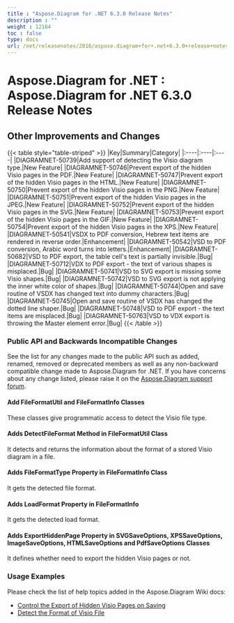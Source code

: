```yaml
---
title : "Aspose.Diagram for .NET 6.3.0 Release Notes" 
description : "" 
weight : 12164 
toc : false
type: docs
url: /net/releasenotes/2016/aspose.diagram+for+.net+6.3.0+release+notes/
---
```


# Aspose.Diagram for .NET : Aspose.Diagram for .NET 6.3.0 Release Notes


## Other Improvements and Changes

{{< table style="table-striped" >}}
|Key|Summary|Category|
|:----|:----|:----|
|DIAGRAMNET-50739|Add support of detecting the Visio diagram type.|New Feature|
|DIAGRAMNET-50746|Prevent export of the hidden Visio pages in the PDF.|New Feature|
|DIAGRAMNET-50747|Prevent export of the hidden Visio pages in the HTML.|New Feature|
|DIAGRAMNET-50750|Prevent export of the hidden Visio pages in the PNG.|New Feature|
|DIAGRAMNET-50751|Prevent export of the hidden Visio pages in the JPEG.|New Feature|
|DIAGRAMNET-50752|Prevent export of the hidden Visio pages in the SVG.|New Feature|
|DIAGRAMNET-50753|Prevent export of the hidden Visio pages in the GIF.|New Feature|
|DIAGRAMNET-50754|Prevent export of the hidden Visio pages in the XPS.|New Feature|
|DIAGRAMNET-50541|VSDX to PDF conversion, Hebrew text items are rendered in reverse order.|Enhancement|
|DIAGRAMNET-50542|VSD to PDF conversion, Arabic word turns into letters.|Enhancement|
|DIAGRAMNET-50682|VSD to PDF export, the table cell's text is partially invisible.|Bug|
|DIAGRAMNET-50712|VDX to PDF export - the text of various shapes is misplaced.|Bug|
|DIAGRAMNET-50741|VSD to SVG export is missing some Visio shapes.|Bug|
|DIAGRAMNET-50742|VSD to SVG export is not applying the inner white color of shapes.|Bug|
|DIAGRAMNET-50744|Open and save routine of VSDX has changed text into dummy characters.|Bug|
|DIAGRAMNET-50745|Open and save routine of VSDX has changed the dotted line shaper.|Bug|
|DIAGRAMNET-50748|VSD to PDF export - the text items are misplaced.|Bug|
|DIAGRAMNET-50763|VSD to VDX export is throwing the Master element error.|Bug|
{{< /table >}}

### Public API and Backwards Incompatible Changes

See the list for any changes made to the public API such as added, renamed, removed or deprecated members as well as any non-backward compatible change made to Aspose.Diagram for .NET. If you have concerns about any change listed, please raise it on the [Aspose.Diagram support forum](http://www.aspose.com/community/forums/aspose.diagram-product-family/489/showforum.aspx).

#### Add FileFormatUtil and FileFormatInfo Classes

These classes give programmatic access to detect the Visio file type.

#### Adds DetectFileFormat Method in FileFormatUtil Class

It detects and returns the information about the format of a stored Visio diagram in a file.

#### Adds FileFormatType Property in FileFormatInfo Class

It gets the detected file format.

#### Adds LoadFormat Property in FileFormatInfo

It gets the detected load format.

#### Adds ExportHiddenPage Property in SVGSaveOptions, XPSSaveOptions, ImageSaveOptions, HTMLSaveOptions and PdfSaveOptions Classes

It defines whether need to export the hidden Visio pages or not.

### Usage Examples

Please check the list of help topics added in the Aspose.Diagram Wiki docs:

*   [Control the Export of Hidden Visio Pages on Saving](http://www.aspose.com/docs/display/diagramnet/Set+Orientation+and+Control+the+Export+of+Hidden+Visio+Pages+on+Saving#SetOrientationandControltheExportofHiddenVisioPagesonSaving-ControltheExportofHiddenVisioPagesonSaving)
*   [Detect the Format of Visio File](http://www.aspose.com/docs/display/diagramnet/Introduction#Introduction-DetecttheFormatofVisioFile)


